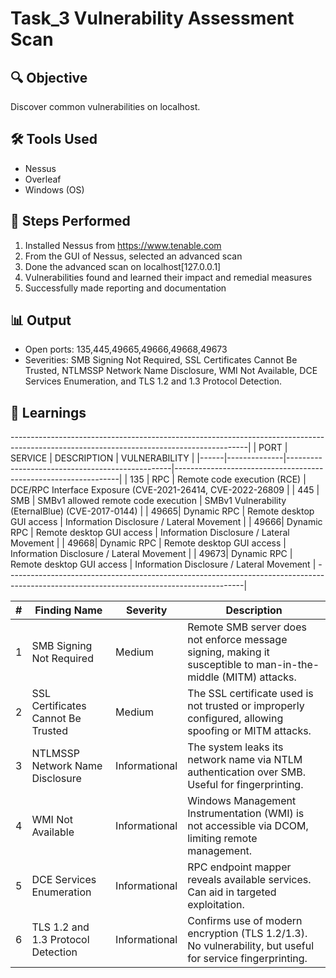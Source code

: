 # Task_3 Vulnerability Assessment Scan

## 🔍 Objective
Discover common vulnerabilities on localhost.

## 🛠 Tools Used
- Nessus
- Overleaf
- Windows (OS)

## 🧪 Steps Performed
1. Installed Nessus from https://www.tenable.com
2. From the GUI of Nessus, selected an advanced scan
3. Done the advanced scan on localhost[127.0.0.1]
4. Vulnerabilities found and learned their impact and remedial measures
5. Successfully made reporting and documentation 

## 📊 Output
- Open ports: 135,445,49665,49666,49668,49673
- Severities: SMB Signing Not Required, SSL Certificates Cannot Be Trusted, NTLMSSP Network Name Disclosure, WMI Not Available, DCE Services Enumeration, and TLS 1.2 and 1.3 Protocol Detection.

## 🧠 Learnings
-----------------------------------------------------------------------------------------------------------------------------------------|
| PORT | SERVICE      | DESCRIPTION                                     | VULNERABILITY                                                  |
|------|--------------|-------------------------------------------------|----------------------------------------------------------------|
| 135  | RPC          | Remote code execution (RCE)                     | DCE/RPC Interface Exposure (CVE-2021-26414, CVE-2022-26809     |
| 445  | SMB          | SMBv1 allowed remote code execution             | SMBv1 Vulnerability (EternalBlue)  (CVE-2017-0144)             |
| 49665| Dynamic RPC  | Remote desktop GUI access                       | Information Disclosure / Lateral Movement                      |
| 49666| Dynamic RPC  | Remote desktop GUI access                       | Information Disclosure / Lateral Movement                      |
| 49668| Dynamic RPC  | Remote desktop GUI access                       | Information Disclosure / Lateral Movement                      |
| 49673| Dynamic RPC  | Remote desktop GUI access                       | Information Disclosure / Lateral Movement                      |
-----------------------------------------------------------------------------------------------------------------------------------------|

| # | Finding Name                       | Severity      | Description                                                                                                    |
|---|------------------------------------|---------------|----------------------------------------------------------------------------------------------------------------|
| 1 | SMB Signing Not Required           | Medium        | Remote SMB server does not enforce message signing, making it susceptible to man-in-the-middle (MITM) attacks. |
| 2 | SSL Certificates Cannot Be Trusted | Medium        | The SSL certificate used is not trusted or improperly configured, allowing spoofing or MITM attacks.           |
| 3 | NTLMSSP Network Name Disclosure    | Informational | The system leaks its network name via NTLM authentication over SMB. Useful for fingerprinting.                 |
| 4 | WMI Not Available                  | Informational | Windows Management Instrumentation (WMI) is not accessible via DCOM, limiting remote management.               |
| 5 | DCE Services Enumeration           | Informational | RPC endpoint mapper reveals available services. Can aid in targeted exploitation.                              |
| 6 | TLS 1.2 and 1.3 Protocol Detection | Informational | Confirms use of modern encryption (TLS 1.2/1.3). No vulnerability, but useful for service fingerprinting.      |
